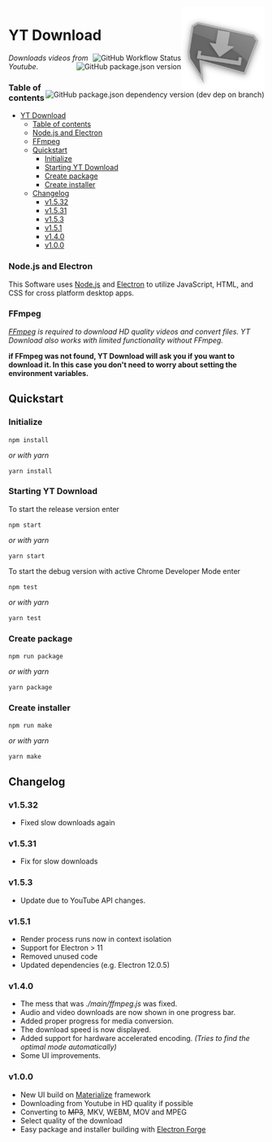 <img src="https://raw.githubusercontent.com/jibbex/yt-Download/master/assets/images/icon-512.png" align="right" width="164" height="164">

# YT Download
<img alt="GitHub Workflow Status" src="https://img.shields.io/github/workflow/status/jibbex/yt-Download/build?12" align="right">
<img alt="GitHub package.json version" src="https://img.shields.io/github/package-json/v/jibbex/yt-Download" align="right">
<img alt="GitHub package.json dependency version (dev dep on branch)" src="https://img.shields.io/github/package-json/dependency-version/jibbex/yt-Download/dev/electron" align="right">

*Downloads videos from Youtube.*

### Table of contents
- [YT Download](#yt-download)
    + [Table of contents](#table-of-contents)
    + [Node.js and Electron](#nodejs-and-electron)
    + [FFmpeg](#ffmpeg)
  * [Quickstart](#quickstart)
    + [Initialize](#initialize)
    + [Starting YT Download](#starting-yt-download)
    + [Create package](#create-package)
    + [Create installer](#create-installer)
  * [Changelog](#changelog)
    + [v1.5.32](#v1532)
    + [v1.5.31](#v1531)
    + [v1.5.3](#v153)
    + [v1.5.1](#v151)
    + [v1.4.0](#v140)
    + [v1.0.0](#v100)

### Node.js and Electron
This Software uses [Node.js](https://nodejs.org/en/) and [Electron](https://electronjs.org/) to utilize JavaScript, HTML, and CSS for cross platform desktop apps.


### FFmpeg
*[FFmpeg](https://www.ffmpeg.org/) is required to download HD quality videos and convert files. YT Download also works with limited functionality without FFmpeg.*

**if FFmpeg was not found, YT Download will ask you if you want to download it. In this case you don't need to worry about setting the environment variables.**

## Quickstart

### Initialize
```
npm install
```
*or with yarn*
```
yarn install
```

### Starting YT Download
To start the release version enter
```
npm start
```
*or with yarn*
```
yarn start
```

To start the debug version with active Chrome Developer Mode enter
```
npm test
```
*or with yarn*
```
yarn test
```

### Create package
```
npm run package
```
*or with yarn*
```
yarn package
```

### Create installer
```
npm run make
```
*or with yarn*
```
yarn make
```

## Changelog

### v1.5.32

 * Fixed slow downloads again

### v1.5.31

 * Fix for slow downloads

### v1.5.3

 * Update due to YouTube API changes.

### v1.5.1

* Render process runs now in context isolation
* Support for Electron > 11
* Removed unused code
* Updated dependencies (e.g. Electron 12.0.5)

### v1.4.0

* The mess that was *./main/ffmpeg.js* was fixed.
* Audio and video downloads are now shown in one progress bar.
* Added proper progress for media conversion.
* The download speed is now displayed.
* Added support for hardware accelerated encoding. *(Tries to find the optimal mode automatically)*
* Some UI improvements.

### v1.0.0

* New UI build on [Materialize](https://materializecss.com/) framework
* Downloading from Youtube in HD quality if possible
* Converting to ~~MP3~~, MKV, WEBM, MOV and MPEG
* Select quality of the download
* Easy package and installer building with [Electron Forge](https://github.com/electron-userland/electron-forge)
